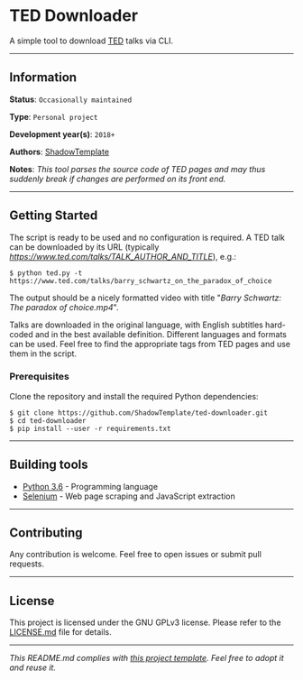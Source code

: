 # TED Downloader

A simple tool to download [TED](https://www.ted.com/) talks via CLI.

---
## Information

**Status**: `Occasionally maintained`

**Type**: `Personal project`

**Development year(s)**: `2018+`

**Authors**: [ShadowTemplate](https://github.com/ShadowTemplate)

**Notes**: *This tool parses the source code of TED pages and may thus suddenly 
break if changes are performed on its front end.*

---
## Getting Started

The script is ready to be used and no configuration is required.
A TED talk can be downloaded by its URL (typically 
_https://www.ted.com/talks/TALK_AUTHOR_AND_TITLE_), e.g.:

```
$ python ted.py -t https://www.ted.com/talks/barry_schwartz_on_the_paradox_of_choice
```

The output should be a nicely formatted video with title "*Barry Schwartz: The 
paradox of choice.mp4*".

Talks are downloaded in the original language, with English subtitles 
hard-coded and in the best available definition. Different languages and 
formats can be used. Feel free to find the appropriate tags from TED pages and 
use them in the script.

### Prerequisites

Clone the repository and install the required Python dependencies:

```
$ git clone https://github.com/ShadowTemplate/ted-downloader.git
$ cd ted-downloader
$ pip install --user -r requirements.txt
```

---
## Building tools

* [Python 3.6](https://www.python.org/downloads/release/python-360/) - Programming language
* [Selenium](https://www.seleniumhq.org/projects/webdriver/) - 
Web page scraping and JavaScript extraction

---
## Contributing

Any contribution is welcome. Feel free to open issues or submit pull requests.

---
## License

This project is licensed under the  GNU GPLv3 license.
Please refer to the [LICENSE.md](LICENSE.md) file for details.

---
*This README.md complies with [this project template](https://github.com/ShadowTemplate/project-template). Feel free to adopt it
and reuse it.*
